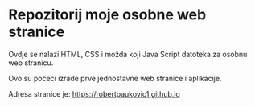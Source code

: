 # Repozitorij moje osobne web stranice  

Ovdje se nalazi HTML, CSS i možda koji Java Script datoteka za osobnu web stranicu. 

Ovo su počeci izrade prve jednostavne web stranice i aplikacije. 

Adresa stranice je: https://robertpaukovic1.github.io 
